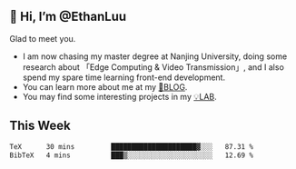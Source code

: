 ## 👋 Hi, I’m @EthanLuu

Glad to meet you.

- I am now chasing my master degree at Nanjing University, doing some research about 「Edge Computing & Video Transmission」, and I also spend my spare time learning front-end development.
- You can learn more about me at my [📝BLOG](https://blog.ethanloo.cn).
- You may find some interesting projects in my [💡LAB](https://lab.ethanloo.cn).

## This Week
<!--START_SECTION:waka-->

```txt
TeX      30 mins         █████████████████████▓░░░   87.31 %
BibTeX   4 mins          ███▒░░░░░░░░░░░░░░░░░░░░░   12.69 %
```

<!--END_SECTION:waka-->
